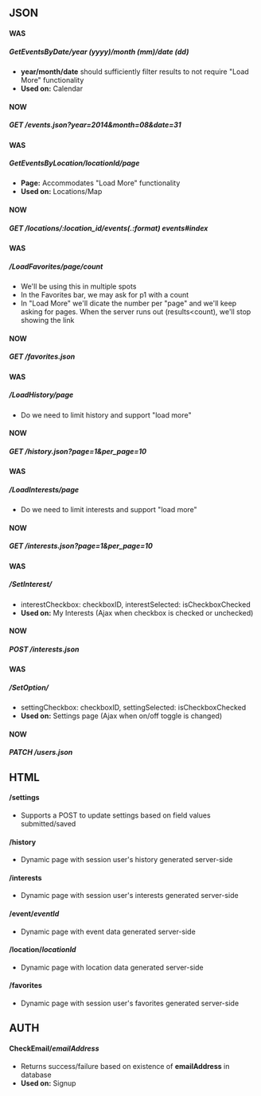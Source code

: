 ## JSON
#### WAS 
##### GetEventsByDate/*year (yyyy)*/*month (mm)*/*date (dd)*
* **year/month/date** should sufficiently filter results to not require "Load More" functionality
* **Used on:** Calendar

#### NOW 
##### GET /events.json?year=2014&month=08&date=31

#### WAS 
##### GetEventsByLocation/*locationId*/*page*
* **Page:** Accommodates "Load More" functionality
* **Used on:** Locations/Map

#### NOW 
##### GET /locations/:location_id/events(.:format)          events#index

#### WAS 
##### /LoadFavorites/*page*/*count*
* We'll be using this in multiple spots
* In the Favorites bar, we may ask for p1 with a count
* In "Load More" we'll dicate the number per "page" and we'll keep asking for pages. When the server runs out (results<count), we'll stop showing the link

#### NOW 
##### GET /favorites.json

#### WAS 
##### /LoadHistory/*page*
* Do we need to limit history and support "load more"

#### NOW 
##### GET /history.json?page=1&per_page=10

#### WAS 
##### /LoadInterests/*page*
* Do we need to limit interests and support "load more"

#### NOW 
##### GET /interests.json?page=1&per_page=10

#### WAS 
##### /SetInterest/
* interestCheckbox: checkboxID,
  interestSelected: isCheckboxChecked
* **Used on:** My Interests (Ajax when checkbox is checked or unchecked)

#### NOW 
##### POST /interests.json

#### WAS 
##### /SetOption/
* settingCheckbox: checkboxID,
  settingSelected: isCheckboxChecked
* **Used on:** Settings page (Ajax when on/off toggle is changed)

#### NOW 
##### PATCH /users.json

## HTML
#### /settings
* Supports a POST to update settings based on field values submitted/saved

#### /history
* Dynamic page with session user's history generated server-side

#### /interests
* Dynamic page with session user's interests generated server-side

#### /event/*eventId*
* Dynamic page with event data generated server-side

#### /location/*locationId*
* Dynamic page with location data generated server-side

#### /favorites
* Dynamic page with session user's favorites generated server-side

## AUTH
#### CheckEmail/*emailAddress*
* Returns success/failure based on existence of **emailAddress** in database
* **Used on:** Signup
